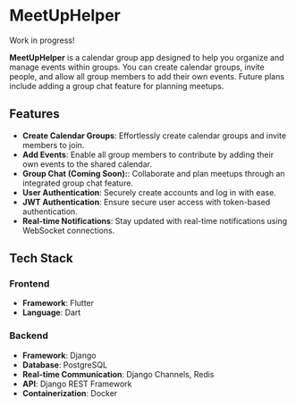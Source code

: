 # MeetUpHelper
Work in progress!

**MeetUpHelper** is a calendar group app designed to help you organize and manage events within groups. You can create calendar groups, invite people, and allow all group members to add their own events. Future plans include adding a group chat feature for planning meetups.

## Features

- **Create Calendar Groups**: Effortlessly create calendar groups and invite members to join.
- **Add Events**: Enable all group members to contribute by adding their own events to the shared calendar.
- **Group Chat (Coming Soon):**: Collaborate and plan meetups through an integrated group chat feature.
- **User Authentication**: Securely create accounts and log in with ease.
- **JWT Authentication**: Ensure secure user access with token-based authentication.
- **Real-time Notifications**: Stay updated with real-time notifications using WebSocket connections.


## Tech Stack

### Frontend

- **Framework**: Flutter
- **Language**: Dart

### Backend

- **Framework**: Django
- **Database**: PostgreSQL
- **Real-time Communication**: Django Channels, Redis
- **API**: Django REST Framework
- **Containerization**: Docker
